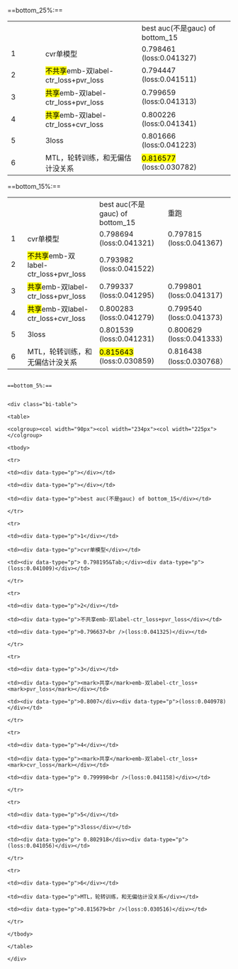 ==bottom_25%:==  


<div class="bi-table">
<table>
<colgroup><col width="90px"><col width="234px"><col width="225px"></colgroup>
<tbody>
<tr>
<td><div data-type="p"></div></td>
<td><div data-type="p"></div></td>
<td><div data-type="p">best auc(不是gauc) of bottom_15</div></td>
</tr>
<tr>
<td><div data-type="p">1</div></td>
<td><div data-type="p">cvr单模型</div></td>
<td><div data-type="p">0.798461&Tab;</div><div data-type="p">(loss:0.041327)</div></td>
</tr>
<tr>
<td><div data-type="p">2</div></td>
<td><div data-type="p"><mark>不共享</mark>emb-双label-ctr_loss+pvr_loss</div></td>
<td><div data-type="p">0.794447&Tab;</div><div data-type="p">(loss:0.041511)</div></td>
</tr>
<tr>
<td><div data-type="p">3</div></td>
<td><div data-type="p"><mark>共享</mark>emb-双label-ctr_loss+pvr_loss</div></td>
<td><div data-type="p">0.799659</div><div data-type="p">(loss:0.041313)</div></td>
</tr>
<tr>
<td><div data-type="p">4</div></td>
<td><div data-type="p"><mark>共享</mark>emb-双label-ctr_loss+cvr_loss</div></td>
<td><div data-type="p">0.800226</div><div data-type="p">(loss:0.041341)</div></td>
</tr>
<tr>
<td><div data-type="p">5</div></td>
<td><div data-type="p">3loss</div></td>
<td><div data-type="p">0.801666</div><div data-type="p">(loss:0.041223)</div></td>
</tr>
<tr>
<td><div data-type="p">6</div></td>
<td><div data-type="p">MTL，轮转训练，和无偏估计没关系</div></td>
<td><div data-type="p"><mark>0.816577</mark></div><div data-type="p">(loss:0.030782)</div></td>
</tr>
</tbody>
</table>
</div>

==bottom_15%:==  


<div class="bi-table">
<table>
<colgroup><col width="90px"><col width="234px"><col width="225px"><col width="149px"></colgroup>
<tbody>
<tr>
<td><div data-type="p"></div></td>
<td><div data-type="p"></div></td>
<td><div data-type="p">best auc(不是gauc) of bottom_15</div></td>
<td><div data-type="p">重跑</div></td>
</tr>
<tr>
<td><div data-type="p">1</div></td>
<td><div data-type="p">cvr单模型</div></td>
<td><div data-type="p">0.798694</div><div data-type="p">(loss:0.041321)</div></td>
<td><div data-type="p">0.797815</div><div data-type="p">(loss:0.041367)</div></td>
</tr>
<tr>
<td><div data-type="p">2</div></td>
<td><div data-type="p"><mark>不共享</mark>emb-双label-ctr_loss+pvr_loss</div></td>
<td><div data-type="p">0.793982</div><div data-type="p">(loss:0.041522)</div></td>
<td><div data-type="p"></div></td>
</tr>
<tr>
<td><div data-type="p">3</div></td>
<td><div data-type="p"><mark>共享</mark>emb-双label-ctr_loss+pvr_loss</div></td>
<td><div data-type="p">0.799337</div><div data-type="p">(loss:0.041295)</div></td>
<td><div data-type="p">0.799801</div><div data-type="p">(loss:0.041317)</div></td>
</tr>
<tr>
<td><div data-type="p">4</div></td>
<td><div data-type="p"><mark>共享</mark>emb-双label-ctr_loss+cvr_loss</div></td>
<td><div data-type="p">0.800283</div><div data-type="p">(loss:0.041279)</div></td>
<td><div data-type="p">0.799540</div><div data-type="p">(loss:0.041373)</div></td>
</tr>
<tr>
<td><div data-type="p">5</div></td>
<td><div data-type="p">3loss</div></td>
<td><div data-type="p">0.801539</div><div data-type="p">(loss:0.041231)</div></td>
<td><div data-type="p">0.800629</div><div data-type="p">(loss:0.041333)</div></td>
</tr>
<tr>
<td><div data-type="p">6</div></td>
<td><div data-type="p">MTL，轮转训练，和无偏估计没关系</div></td>
<td><div data-type="p"><mark>0.815643</mark></div><div data-type="p">(loss:0.030859)</div></td>
<td><div data-type="p">0.816438</div><div data-type="p">(loss:0.030768）</div></td>
        </tr>
        </tbody>
        </table>
        </div>


                                                                                                                                                                                                                                                                                                                                                                                                                                            ==bottom_5%:==

                                                                                                                                                                                                                                                                                                                                                                                                                                            <div class="bi-table">
                                                                                                                                                                                                                                                                                                                                                                                                                                             <table>
                                                                                                                                                                                                                                                                                                                                                                                                                                                <colgroup><col width="90px"><col width="234px"><col width="225px"></colgroup>
                                                                                                                                                                                                                                                                                                                                                                                                                                                   <tbody>
                                                                                                                                                                                                                                                                                                                                                                                                                                                       <tr>
                                                                                                                                                                                                                                                                                                                                                                                                                                                             <td><div data-type="p"></div></td>
                                                                                                                                                                                                                                                                                                                                                                                                                                                                   <td><div data-type="p"></div></td>
                                                                                                                                                                                                                                                                                                                                                                                                                                                                         <td><div data-type="p">best auc(不是gauc) of bottom_15</div></td>
                                                                                                                                                                                                                                                                                                                                                                                                                                                                             </tr>
                                                                                                                                                                                                                                                                                                                                                                                                                                                                                 <tr>
                                                                                                                                                                                                                                                                                                                                                                                                                                                                                       <td><div data-type="p">1</div></td>
                                                                                                                                                                                                                                                                                                                                                                                                                                                                                             <td><div data-type="p">cvr单模型</div></td>
                                                                                                                                                                                                                                                                                                                                                                                                                                                                                                   <td><div data-type="p"> 0.798195&Tab;</div><div data-type="p">(loss:0.041009)</div></td>
                                                                                                                                                                                                                                                                                                                                                                                                                                                                                                       </tr>
                                                                                                                                                                                                                                                                                                                                                                                                                                                                                                           <tr>
                                                                                                                                                                                                                                                                                                                                                                                                                                                                                                                 <td><div data-type="p">2</div></td>
                                                                                                                                                                                                                                                                                                                                                                                                                                                                                                                       <td><div data-type="p">不共享emb-双label-ctr_loss+pvr_loss</div></td>
                                                                                                                                                                                                                                                                                                                                                                                                                                                                                                                             <td><div data-type="p">0.796637<br />(loss:0.041325)</div></td>
                                                                                                                                                                                                                                                                                                                                                                                                                                                                                                                                 </tr>
                                                                                                                                                                                                                                                                                                                                                                                                                                                                                                                                     <tr>
                                                                                                                                                                                                                                                                                                                                                                                                                                                                                                                                           <td><div data-type="p">3</div></td>
                                                                                                                                                                                                                                                                                                                                                                                                                                                                                                                                                 <td><div data-type="p"><mark>共享</mark>emb-双label-ctr_loss+<mark>pvr_loss</mark></div></td>
                                                                                                                                                                                                                                                                                                                                                                                                                                                                                                                                                       <td><div data-type="p">0.8007</div><div data-type="p">(loss:0.040978)</div></td>
                                                                                                                                                                                                                                                                                                                                                                                                                                                                                                                                                           </tr>
                                                                                                                                                                                                                                                                                                                                                                                                                                                                                                                                                               <tr>
                                                                                                                                                                                                                                                                                                                                                                                                                                                                                                                                                                     <td><div data-type="p">4</div></td>
                                                                                                                                                                                                                                                                                                                                                                                                                                                                                                                                                                           <td><div data-type="p"><mark>共享</mark>emb-双label-ctr_loss+<mark>cvr_loss</mark></div></td>
                                                                                                                                                                                                                                                                                                                                                                                                                                                                                                                                                                                 <td><div data-type="p"> 0.799998<br />(loss:0.041158)</div></td>
                                                                                                                                                                                                                                                                                                                                                                                                                                                                                                                                                                                     </tr>
                                                                                                                                                                                                                                                                                                                                                                                                                                                                                                                                                                                         <tr>
                                                                                                                                                                                                                                                                                                                                                                                                                                                                                                                                                                                               <td><div data-type="p">5</div></td>
                                                                                                                                                                                                                                                                                                                                                                                                                                                                                                                                                                                                     <td><div data-type="p">3loss</div></td>
                                                                                                                                                                                                                                                                                                                                                                                                                                                                                                                                                                                                           <td><div data-type="p"> 0.802918</div><div data-type="p"> (loss:0.041056)</div></td>
                                                                                                                                                                                                                                                                                                                                                                                                                                                                                                                                                                                                               </tr>
                                                                                                                                                                                                                                                                                                                                                                                                                                                                                                                                                                                                                   <tr>
                                                                                                                                                                                                                                                                                                                                                                                                                                                                                                                                                                                                                         <td><div data-type="p">6</div></td>
                                                                                                                                                                                                                                                                                                                                                                                                                                                                                                                                                                                                                               <td><div data-type="p">MTL，轮转训练，和无偏估计没关系</div></td>
                                                                                                                                                                                                                                                                                                                                                                                                                                                                                                                                                                                                                                     <td><div data-type="p">0.815679<br />(loss:0.030516)</div></td>
                                                                                                                                                                                                                                                                                                                                                                                                                                                                                                                                                                                                                                         </tr>
                                                                                                                                                                                                                                                                                                                                                                                                                                                                                                                                                                                                                                            </tbody>
                                                                                                                                                                                                                                                                                                                                                                                                                                                                                                                                                                                                                                             </table>
                                                                                                                                                                                                                                                                                                                                                                                                                                                                                                                                                                                                                                             </div>


